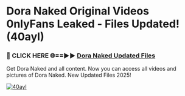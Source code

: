 # Dora Naked Original Videos 0nlyFans Leaked - Files Updated! (40ayl)

<h3>🔴 CLICK HERE 🌐==►► <a href="https://tinyurl.com/yckcrads" rel="nofollow">Dora Naked Updated Files</a></h3>

Get Dora Naked and all content. Now you can access all videos and pictures of Dora Naked. New Updated Files 2025!

[![40ayl](https://i.imgur.com/hpKpOFt.gif)](https://tinyurl.com/yckcrads)
